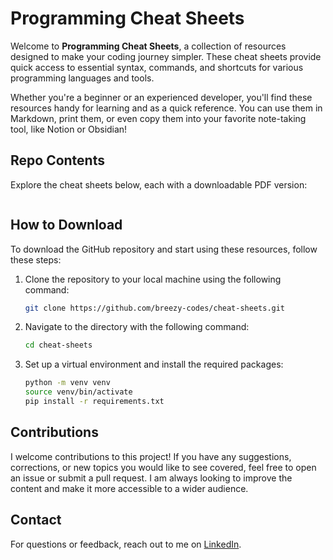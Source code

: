 # **Programming Cheat Sheets**

Welcome to **Programming Cheat Sheets**, a collection of resources designed to make your coding journey simpler. These cheat sheets provide quick access to essential syntax, commands, and shortcuts for various programming languages and tools.

Whether you're a beginner or an experienced developer, you'll find these resources handy for learning and as a quick reference. You can use them in Markdown, print them, or even copy them into your favorite note-taking tool, like Notion or Obsidian!

## Repo Contents

Explore the cheat sheets below, each with a downloadable PDF version:

```{tableofcontents}
```

## How to Download

To download the GitHub repository and start using these resources, follow these steps:

1. Clone the repository to your local machine using the following command:

   ```bash
   git clone https://github.com/breezy-codes/cheat-sheets.git
   ```

2. Navigate to the directory with the following command:

   ```bash
   cd cheat-sheets
   ```

3. Set up a virtual environment and install the required packages:

   ```bash
   python -m venv venv
   source venv/bin/activate
   pip install -r requirements.txt
   ```

## Contributions

I welcome contributions to this project! If you have any suggestions, corrections, or new topics you would like to see covered, feel free to open an issue or submit a pull request. I am always looking to improve the content and make it more accessible to a wider audience.

## Contact

For questions or feedback, reach out to me on [LinkedIn](https://www.linkedin.com/in/brianna-laird/).
